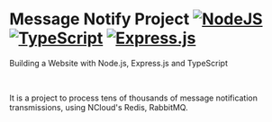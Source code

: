 # Message Notify Project [![NodeJS](https://img.shields.io/badge/node.js-18.2-green.svg)](https://nodejs.org/ko/) [![TypeScript](https://img.shields.io/badge/typescript-5.2.2-blue.svg)](https://www.typescriptlang.org/) [![Express.js](https://img.shields.io/badge/express.js-4.17.18-%2361DAFB.svg)](https://expressjs.com/en/api.html/)

Building a Website with Node.js, Express.js and TypeScript

<br>

It is a project to process tens of thousands of message notification transmissions, using NCloud's Redis, RabbitMQ.

